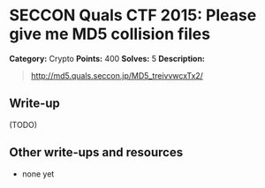 # SECCON Quals CTF 2015: Please give me MD5 collision files

**Category:** Crypto
**Points:** 400
**Solves:** 5
**Description:**

> <http://md5.quals.seccon.jp/MD5_treivvwcxTx2/> 


## Write-up

(TODO)

## Other write-ups and resources

* none yet

